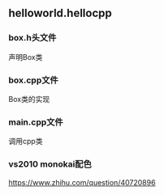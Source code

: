 ## helloworld.hellocpp
### box.h头文件
声明Box类
### box.cpp文件
Box类的实现
### main.cpp文件
调用cpp类
### vs2010 monokai配色
https://www.zhihu.com/question/40720896
